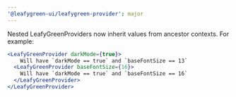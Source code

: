 ```yaml
---
'@leafygreen-ui/leafygreen-provider': major
---
```


Nested LeafyGreenProviders now inherit values from ancestor contexts.
For example:
```jsx
<LeafyGreenProvider darkMode={true}>
    Will have `darkMode == true` and `baseFontSize == 13`
  <LeafyGreenProvider baseFontSize={16}>
    Will have `darkMode == true` and `baseFontSize == 16`
  </LeafyGreenProvider>
</LeafyGreenProvider>
```